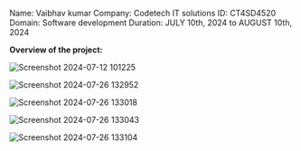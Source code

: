 Name: Vaibhav kumar
Company: Codetech IT solutions
ID: CT4SD4520
Domain: Software development
Duration: JULY 10th, 2024 to AUGUST 10th, 2024

**Overview of the project:**

![Screenshot 2024-07-12 101225](https://github.com/user-attachments/assets/e11d0d11-f3da-42fa-b96c-a508ff664803)

![Screenshot 2024-07-26 132952](https://github.com/user-attachments/assets/5cf10507-6037-4d43-9381-24ce3befd39d)

![Screenshot 2024-07-26 133018](https://github.com/user-attachments/assets/578c0480-099c-408c-954b-c3daa131bb91)

![Screenshot 2024-07-26 133043](https://github.com/user-attachments/assets/ade82c3d-53eb-4434-b8af-529d28ac5b9a)

![Screenshot 2024-07-26 133104](https://github.com/user-attachments/assets/cca16f27-3840-4cfa-8c65-814d43067778)






